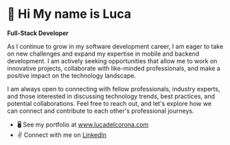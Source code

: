 👋 Hi My name is Luca 
=====================

<strong>Full-Stack Developer</strong>

As I continue to grow in my software development career, I am eager to take on new challenges and expand my expertise in mobile and backend development. I am actively seeking opportunities that allow me to work on innovative projects, collaborate with like-minded professionals, and make a positive impact on the technology landscape.

I am always open to connecting with fellow professionals, industry experts, and those interested in discussing technology trends, best practices, and potential collaborations. Feel free to reach out, and let's explore how we can connect and contribute to each other's professional journeys.

* 🖥️ See my portfolio at <a href="http://www.lucadelcorona.com/" target="_blank">www.lucadelcorona.com</a>
* ✌️ Connect with me on <a href="https://www.linkedin.com/in/luca-del-corona/" target="_blank">LinkedIn</a>
